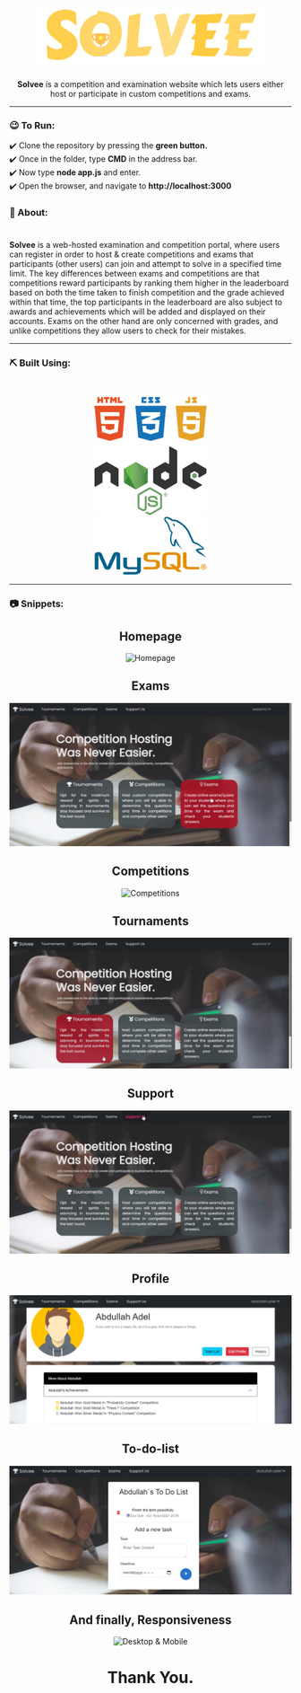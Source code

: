

<div align="center">
  
  # <img src="GG.png" alt=""  height="100">

**Solvee** is a competition and examination website which lets users either host or participate in custom competitions and exams.

</div>

---
### 😉 To Run:
<p>
  ✔️ Clone the repository by pressing the <b>green button.</b> <br>
  ✔️ Once in the folder, type <b>CMD</b> in the address bar. <br>
  ✔️ Now type <b>node app.js</b> and enter. <br>
  ✔️ Open the browser, and navigate to <b>http://localhost:3000</b> <br>
  </p>




### 🧐 About:
#
**Solvee** is a web-hosted examination and
competition portal, where users can register in order to host & create
competitions and exams that participants (other users) can join and
attempt to solve in a specified time limit.
The key differences between exams and competitions are that
competitions reward participants by ranking them higher in the
leaderboard based on both the time taken to finish competition and the
grade achieved within that time, the top participants in the leaderboard
are also subject to awards and achievements which will be added and
displayed on their accounts. Exams on the other hand are only
concerned with grades, and unlike competitions they allow users to
check for their mistakes.

---
### ⛏️ Built Using:
#
 <div align='center'>   <img src="screenshots/GIFs/Web.png"  alt="HTML, CSS & JS"  width= "200" ></div>
 <div align='center'>   <img src="screenshots/GIFs/Node.png"  alt="Node.js"  width= "200" ></div>
 <div align='center'>   <img src="screenshots/GIFs/MySQL.png"  alt="MySQL"  width= "200" ></div>



---

### 📷 Snippets:
<div align='center'>  <h2> Homepage </h2> <img src="screenshots/GIFs/Homepage.gif" alt="Homepage" >
 </div>
 
 <div align='center'>  <h2> Exams </h2> <img src="screenshots/GIFs/Exam.gif" alt="Exams" >
 </div>
 
  <div align='center'>  <h2> Competitions </h2> <img src="screenshots/GIFs/Competitions.gif" alt="Competitions" >
 </div>
 
  <div align='center'>  <h2> Tournaments </h2> <img src="screenshots/GIFs/Tournaments.gif" alt="Tournaments" >
 </div>
 
   <div align='center'>  <h2> Support </h2> <img src="screenshots/GIFs/Donate.gif" alt="Donations" >
 </div>
 
 <div align='center'>  <h2> Profile </h2> <img src="screenshots/Image23.png" alt="Profile" > </div>
 
 <div align='center'>  <h2> To-do-list </h2> <img src="screenshots/Image24.png" alt="To-Do List" ></div>

 <div align='center'>  <h2> And finally, Responsiveness </h2> <img src="screenshots/GIFs/Responsiveness.gif" alt="Desktop & Mobile" ></div>

<h1 align='center'> Thank You. </h1>


#

